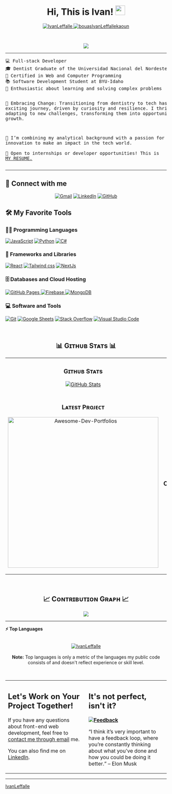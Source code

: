 <h1 align="center">
Hi, This is Ivan!
	<a href="https://github.com/IvanLeffalle" target="_self">
		<img src="https://media.giphy.com/media/hvRJCLFzcasrR4ia7z/giphy.gif" width="30">
	</a>
</h1>
<p align="center">
	<a href="https://github.com/IvanLeffalle">
		<img src="https://komarev.com/ghpvc/?username=IvanLeffalle&label=Profile%20views&color=0e75b6&style=flat" alt="IvanLeffalle" />
	</a>
	<a href="https://github.com/IvanLeffalle">
		<img src="https://img.shields.io/github/followers/IvanLeffalle?label=Followers" alt="bouasIvanLeffallekaoun" />
	</a>
</p>
<br/>
<p align="center">
	<a href="https://github.com/IvanLeffalle">
		<img src="https://readme-typing-svg.herokuapp.com?lines=Full+Stack+Web+Developer;Freelancer;DS%20|%20AI%20|%20ML%20Enthusiastic;Always%20learning%20new%20things&center=true&width=380&height=45">
	</a>
</p>

<hr>
<pre>
💻 Full-stack Developer  
🎓 Dentist Graduate of the Universidad Nacional del Nordeste, Argentina 	
🚀 Certified in Web and Computer Programming  
📚 Software Development Student at BYU-Idaho  
📝 Enthusiastic about learning and solving complex problems  

🌟 Embracing Change: Transitioning from dentistry to tech has been an exciting journey, driven by curiosity and resilience. 
I thrive on adapting to new challenges, transforming them into opportunities for growth.

🤔 I’m combining my analytical background with a passion for innovation to make an impact in the tech world.  
🙌 Open to internships or developer opportunities! This is <a href="#" target="_blank">MY RESUME.</a>
</pre>

<hr>

## 🤝 Connect with me
<p align="center">
	<a href="mailto:ivanmleffalle@gmail.com"><img src="https://img.shields.io/badge/gmail-%23EA4335.svg?style=plastic&logo=gmail&logoColor=white" alt="Gmail"/></a>
	<a href="https://www.linkedin.com/in/leffalleivan/"><img src="https://img.shields.io/badge/linkedin-%230A66C2.svg?style=plastic&logo=linkedin&logoColor=white" alt="LinkedIn"/></a>
	<a href="https://github.com/IvanLeffalle"><img src="https://img.shields.io/badge/github-%23181717.svg?style=plastic&logo=github&logoColor=white" alt="GitHub"/></a>
</p>

## 🛠️ My Favorite Tools

### 👨‍💻 Programming Languages

<p>
    <a href="https://github.com/IvanLeffalle"><img alt="JavaScript" src="https://img.shields.io/badge/JavaScript%20-%23F7DF1E.svg?logo=javascript&logoColor=black"></a>   
	<a href="https://github.com/IvanLeffalle"><img alt="Python" src="https://img.shields.io/badge/Python%20-%2314354C.svg?logo=python&logoColor=white"></a>
 	<a href="https://github.com/IvanLeffalle"><img alt="C#" src="https://img.shields.io/badge/language-C%23-blueviolet"></a>


### 🧰 Frameworks and Libraries

<p>
    <a href="https://github.com/IvanLeffalle"><img alt="React" src="https://img.shields.io/badge/-ReactJs-61DAFB?logo=react&logoColor=white"></a>
    <a href="https://github.com/IvanLeffalle"><img alt="Tailwind css" src="https://img.shields.io/badge/tailwindcss-0F172A?&logo=tailwindcss"></a>
	    <a href="https://github.com/IvanLeffalle"><img alt="NextJs" src="https://img.shields.io/badge/-Next_JS-black?&logoColor=white&logo=nextdotjs&color=000000"></a>

</p>

### 🗄️ Databases and Cloud Hosting

<p>
    <a href="https://github.com/IvanLeffalle">
        <img alt="GitHub Pages" src="https://img.shields.io/badge/GitHub%20Pages-%23327FC7.svg?logo=github&logoColor=white">
    </a>
    <a href="https://github.com/IvanLeffalle">
        <img alt="Firebase" src="https://img.shields.io/badge/Firebase-%23FF6F00.svg?logo=firebase&logoColor=white">
    </a>
    <a href="https://github.com/IvanLeffalle">
        <img alt="MongoDB" src="https://img.shields.io/badge/-MongoDB-13aa52?logo=mongodb&logoColor=white">
    </a>
</p>

### 💻 Software and Tools

<p>
    <a href="https://github.com/IvanLeffalle"><img alt="Git" src="https://img.shields.io/badge/Git%20-%23F05033.svg?logo=git&logoColor=white"></a>
    <a href="https://github.com/IvanLeffalle"><img alt="Google Sheets" src="https://img.shields.io/badge/Google%20Sheets%20-%2334A853.svg?logo=google%20sheets&logoColor=white"></a>
    <a href="https://github.com/IvanLeffalle"><img alt="Stack Overflow" src="https://img.shields.io/badge/-Stack%20Overflow-FE7A16?logo=stack-overflow&logoColor=white"></a>
    <a href="https://github.com/IvanLeffalle"><img alt="Visual Studio Code" src="https://img.shields.io/badge/Visual%20Studio%20Code-0078d7.svg?logo=visual-studio-code&logoColor=white"></a>
</p>
</br>

<!--
### 👨🏽‍💻 Workspace
<p>
    <a href="https://github.com/IvanLeffalle"><img alt="Macbook Air M1" src="https://img.shields.io/badge/Apple-MacBook_Air_2020-999999?style=for-the-badge&logo=apple&logoColor=white"></a>
    <a href="https://github.com/IvanLeffalle"><img alt="Spotify" src="https://img.shields.io/badge/Spotify-1ED760?&style=for-the-badge&logo=spotify&logoColor=white"></a>
</p>
-->
<!---->

<!--Github stats Table--> 
<h2 align="center">📊 Gɪᴛʜᴜʙ Sᴛᴀᴛs 📊</h2>
 
<table width="100%">
  <tr>
    <td width="50%">
      <h3 align="center"><strong>Gɪᴛʜᴜʙ Sᴛᴀᴛs</strong></h3>
      <p align="center">
        <a href="https://github.com/ivanleffalle">
          <img align="center" src="https://github-readme-stats.vercel.app/api?username=ivanleffalle&theme=monokai&show_icons=true&hide_border=false&count_private=true" alt="GitHub Stats" />
        </a>
      </p>
    </td>
    <td width="50%">
      <h3 align="center"><strong>Sᴛʀᴇᴀᴋ Sᴛᴀᴛs</strong></h3>
      <p align="center">
        <a href="https://github.com/ivanleffalle">
    <img src="https://github-readme-streak-stats.herokuapp.com/?user=ivanleffalle&theme=monokai&hide_border=false" alt="Streak Stats" />
        </a>
      </p>
    </td>
  </tr>
  <tr>
    <td width="50%">
      <h3 align="center"><strong>Lᴀᴛᴇsᴛ Pʀᴏᴊᴇᴄᴛ</strong></h3>
      <p align="center">
        <a href="https://github.com/IvanLeffalle/wdd231/tree/main/chamber">
          <img align="center" width="470" src="https://github-readme-stats.vercel.app/api/pin/?username=ivanleffalle&repo=Awesome-Dev-Portfolios&theme=nightowl&show_owner=true&bg_color=0,000000,441350&title_color=c56a90&text_color=ffffff" alt="Awesome-Dev-Portfolios" />
        </a>
      </p>
    </td>
    <td width="50%">
      <h3 align="center"><strong>Tᴏᴘ Cᴏɴᴛʀɪʙᴜᴛɪᴏɴs</strong></h3>
      <p align="center">
        <a href="https://github.com/IvanLeffalle">
          <img align="center" src="https://github-contributor-stats.vercel.app/api?username=ivanleffalle&limit=2&theme=nightowl&show_owner=true&combine_all_yearly_contributions=false&bg_color=0,000000,441350&title_color=c56a90&text_color=ffffff" alt="Top Repo" />
        </a>
      </p>
    </td>
  </tr>
</table>
<br />

<!--Contribution Graph-->
<h2 align="center">📈 Cᴏɴᴛʀɪʙᴜᴛɪᴏɴ Gʀᴀᴘʜ 📈</h2>
<div align="center">
    <img src="https://github-readme-activity-graph.vercel.app/graph?username=ivanleffalle&bg_color=220a28&&color=ffffff&line=c56a90&point=ffeb95&area=false&hide_border=false" border-radius="15">
</div>

---
<!---->
<summary><b>⚡ Top Languages</b></summary>
<br/>

<p align="center">
	<a href="https://github.com/IvanLeffalle">
	<img src="https://github-readme-stats.vercel.app/api/top-langs/?username=ivanleffalle&theme=monokai&show_icons=true&hide_border=false&layout=compact" alt="IvanLeffalle">
	</a>
	<br/>
<br/>
<b>Note:</b> Top languages is only a metric of the languages my public code consists of and doesn't reflect experience or skill level.
</p>
<br/>

<table style="border: none">
  <tr>
  <td width="50%" valign="top">

## Let's Work on Your Project Together!

If you have any questions about front-end web development, feel free to <a href="mailto:IvanmLeffalle@gmail.com">contact me through email</a> me.

You can also find me on <a href="https://www.linkedin.com/in/IvanLeffalle/">LinkedIn</a>.

  </td>
  <td width="50%" valign="top">

## It's not perfect, isn't it?

**<a href="https://github.com/IvanLeffalle"><img alt="Feedback" src="https://img.shields.io/badge/Ask%20me-anything-1abc9c.svg"></a>**

“I think it’s very important to have a feedback loop, where you’re constantly thinking about what you’ve done and how you could be doing it better.”
– Elon Musk

  </td>
  </tr>
</table>

------

[IvanLeffalle](https://github.com/IvanLeffalle)
